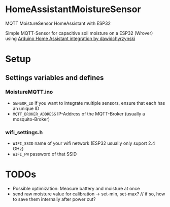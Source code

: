 # HomeAssistantMoistureSensor
MQTT MoistureSensor HomeAssistant with ESP32

Simple MQTT-Sensor for capacitive soil moisture on a ESP32 (Wrover) using [Arduino Home Assistant integration by dawidchyrzynski](https://github.com/dawidchyrzynski/arduino-home-assistant)

# Setup
## Settings variables and defines
### MoistureMQTT.ino
* `SENSOR_ID` If you want to integrate multiple sensors, ensure that each has an unique ID
* `MQTT_BROKER_ADDRESS` IP-Address of the MQTT-Broker (usually a mosquito-Broker)


### wifi_settings.h
* `WIFI_SSID` name of your wifi network (ESP32 usually only suport 2.4 GHz)
* `WIFI_PW` password of that SSID


# TODOs
* Possible optimization: Measure battery and moisture at once
* send raw moisture value for calibration -> set-min, set-max?  // if so, how to save them internally after power cut?

